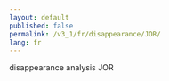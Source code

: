 ```yaml
---
layout: default
published: false
permalink: /v3_1/fr/disappearance/JOR/
lang: fr
---
```


disappearance analysis JOR
